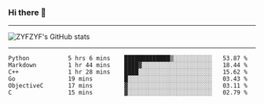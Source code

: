 ### Hi there 👋

-------

<!--

- 🔭 I’m currently working on ...
- 🌱 I’m currently learning Rust
- 👯 I’m looking to collaborate on ...
- 🤔 I’m looking for help with ...
- 💬 Ask me about ...
- 📫 How to reach me: ...
- 😄 Pronouns: ...
- ⚡ Fun fact: ...

-------
-->

![ZYFZYF's GitHub stats](https://github-readme-stats.vercel.app/api?username=ZYFZYF)


-------

<!--START_SECTION:waka-->

```text
Python           5 hrs 6 mins    █████████████▒░░░░░░░░░░░   53.87 %
Markdown         1 hr 44 mins    ████▓░░░░░░░░░░░░░░░░░░░░   18.44 %
C++              1 hr 28 mins    ████░░░░░░░░░░░░░░░░░░░░░   15.62 %
Go               19 mins         █░░░░░░░░░░░░░░░░░░░░░░░░   03.43 %
ObjectiveC       17 mins         ▓░░░░░░░░░░░░░░░░░░░░░░░░   03.11 %
C                15 mins         ▓░░░░░░░░░░░░░░░░░░░░░░░░   02.79 %
```

<!--END_SECTION:waka-->


